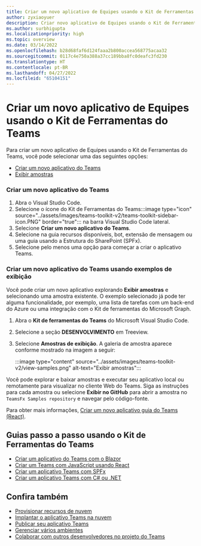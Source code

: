 ```yaml
---
title: Criar um novo aplicativo de Equipes usando o Kit de Ferramentas do Teams
author: zyxiaoyuer
description: Criar novo aplicativo de Equipes usando o Kit de Ferramentas do Teams
ms.author: surbhigupta
ms.localizationpriority: high
ms.topic: overview
ms.date: 03/14/2022
ms.openlocfilehash: b28d68faf6d124faaa2b800accea568775acaa32
ms.sourcegitcommit: 0117c4e750a388a37cc189bba8fc0deafc3fd230
ms.translationtype: HT
ms.contentlocale: pt-BR
ms.lasthandoff: 04/27/2022
ms.locfileid: "65104151"
---
```

# <a name="create-a-new-teams-app-using-teams-toolkit"></a>Criar um novo aplicativo de Equipes usando o Kit de Ferramentas do Teams

Para criar um novo aplicativo de Equipes usando o Kit de Ferramentas do Teams, você pode selecionar uma das seguintes opções:

* [Criar um novo aplicativo do Teams](create-new-project.md#create-a-new-teams-app)
* [Exibir amostras](create-new-project.md#create-a-new-teams-app-using-view-samples)

### <a name="create-a-new-teams-app"></a>Criar um novo aplicativo do Teams

1. Abra o Visual Studio Code.
1. Selecione o ícone do Kit de Ferramentas do Teams:::image type="icon" source="../assets/images/teams-toolkit-v2/teams-toolkit-sidebar-icon.PNG" border="true"::: na barra Visual Studio Code lateral.
1. Selecione **Criar um novo aplicativo do Teams**.
1. Selecione na guia recursos disponíveis, bot, extensão de mensagem ou uma guia usando a Estrutura do SharePoint (SPFx). 
1. Selecione pelo menos uma opção para começar a criar o aplicativo Teams.

### <a name="create-a-new-teams-app-using-view-samples"></a>Criar um novo aplicativo do Teams usando exemplos de exibição

Você pode criar um novo aplicativo explorando **Exibir amostras** e selecionando uma amostra existente. O exemplo selecionado já pode ter alguma funcionalidade, por exemplo, uma lista de tarefas com um back-end do Azure ou uma integração com o Kit de ferramentas do Microsoft Graph.

 1. Abra o **Kit de ferramentas do Teams** do Microsoft Visual Studio Code.
 1. Selecione a seção **DESENVOLVIMENTO** em Treeview.
 1. Selecione **Amostras de exibição**. A galeria de amostra aparece conforme mostrado na imagem a seguir:

    :::image type="content" source="../assets/images/teams-toolkit-v2/view-samples.png" alt-text="Exibir amostras":::

Você pode explorar e baixar amostras e executar seu aplicativo local ou remotamente para visualizar no cliente Web do Teams. Siga as instruções para cada amostra ou selecione **Exibir no GitHub** para abrir a amostra no `TeamsFx Samples repository` e navegar pelo código-fonte.

Para obter mais informações, [Criar um novo aplicativo guia do Teams (React)](/microsoftteams/platform/sbs-gs-javascript?tabs=vscode%2Cvsc%2Cviscode%2Cvcode&tutorial-step=2).

## <a name="step-by-step-guides-using-teams-toolkit"></a>Guias passo a passo usando o Kit de Ferramentas do Teams

* [Criar um aplicativo do Teams com o Blazor](../sbs-gs-blazorupdate.yml)
* [Criar um Teams com JavaScript usando React](../sbs-gs-javascript.yml)
* [Criar um aplicativo Teams com SPFx](../sbs-gs-spfx.yml)
* [Criar um aplicativo Teams com C# ou .NET](../sbs-gs-csharp.yml)

## <a name="see-also"></a>Confira também

* [Provisionar recursos de nuvem](provision.md)
* [Implantar o aplicativo Teams na nuvem](deploy.md)
* [Publicar seu aplicativo Teams](TeamsFx-collaboration.md)
* [Gerenciar vários ambientes](TeamsFx-multi-env.md)
* [Colaborar com outros desenvolvedores no projeto do Teams](TeamsFx-collaboration.md)